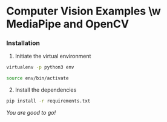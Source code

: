 # Computer Vision Examples \w MediaPipe and OpenCV


### Installation

1. Initiate the virtual environment
```bash
virtualenv -p python3 env

source env/bin/activate
```

2. Install the dependencies
```bash
pip install -r requirements.txt
```

_You are good to go!_